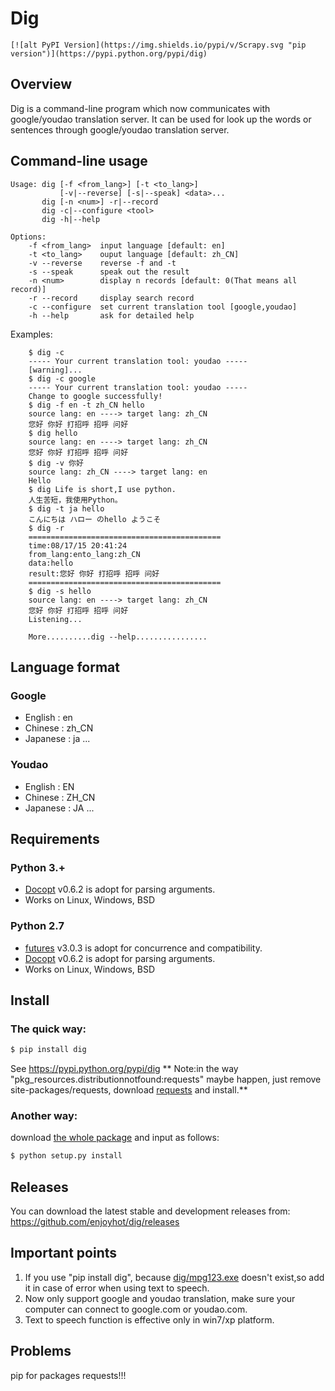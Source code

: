 # Dig 
	[![alt PyPI Version](https://img.shields.io/pypi/v/Scrapy.svg "pip version")](https://pypi.python.org/pypi/dig)


## Overview

Dig is a command-line program which now communicates with google/youdao
translation server. It can be used for look up the words or sentences through
google/youdao translation server.

## Command-line usage
	Usage: dig [-f <from_lang>] [-t <to_lang>]
			   [-v|--reverse] [-s|--speak] <data>...
		   dig [-n <num>] -r|--record
		   dig -c|--configure <tool>
		   dig -h|--help 
		   
	Options:
		-f <from_lang>  input language [default: en]
		-t <to_lang>    ouput language [default: zh_CN]
		-v --reverse    reverse -f and -t
		-s --speak      speak out the result
		-n <num>        display n records [default: 0(That means all record)]
		-r --record     display search record
		-c --configure  set current translation tool [google,youdao]
		-h --help       ask for detailed help	
	
Examples:
 
		$ dig -c
		----- Your current translation tool: youdao -----
		[warning]...
		$ dig -c google
		----- Your current translation tool: youdao -----
		Change to google successfully!
		$ dig -f en -t zh_CN hello
		source lang: en ----> target lang: zh_CN
		您好 你好 打招呼 招呼 问好
		$ dig hello
		source lang: en ----> target lang: zh_CN
		您好 你好 打招呼 招呼 问好
		$ dig -v 你好
		source lang: zh_CN ----> target lang: en
		Hello
		$ dig Life is short,I use python.
		人生苦短，我使用Python。
		$ dig -t ja hello
		こんにちは ハロー のhello ようこそ 
		$ dig -r
		===========================================
		time:08/17/15 20:41:24
		from_lang:ento_lang:zh_CN
		data:hello
		result:您好 你好 打招呼 招呼 问好 
		===========================================
		$ dig -s hello
		source lang: en ----> target lang: zh_CN
		您好 你好 打招呼 招呼 问好
		Listening...
		
		More..........dig --help................
		


## Language format

### Google

* English : en
* Chinese : zh_CN
* Japanese : ja
...

### Youdao

* English : EN
* Chinese : ZH_CN
* Japanese : JA
...

## Requirements

### Python 3.+

* [Docopt](https://github.com/docopt/docopt) v0.6.2 is adopt for parsing arguments. 
* Works on Linux, Windows, BSD

### Python 2.7

* [futures](https://pypi.python.org/pypi/futures/) v3.0.3 is adopt for concurrence and compatibility. 
* [Docopt](https://github.com/docopt/docopt) v0.6.2 is adopt for parsing arguments. 
* Works on Linux, Windows, BSD

## Install

### The quick way:
```python
$ pip install dig
```
See https://pypi.python.org/pypi/dig
** Note:in the way "pkg_resources.distributionnotfound:requests" maybe happen, just remove site-packages/requests, download [requests](https://pypi.python.org/pypi/requests#downloads) and install.**

### Another way:
download [the whole package](https://github.com/enjoyhot/dig/archive/master.zip) and input as follows:
```python
$ python setup.py install
```
## Releases

You can download the latest stable and development releases from: https://github.com/enjoyhot/dig/releases

## Important points

1. If you use "pip install dig", because [dig/mpg123.exe](https://github.com/enjoyhot/dig/blob/master/dig/mpg123.exe) doesn't exist,so add it in case of error when using text to speech.
2. Now only support google and youdao translation, make sure your computer can connect to google.com or youdao.com.
3. Text to speech function is effective only in win7/xp platform. 

## Problems
pip for packages requests!!!